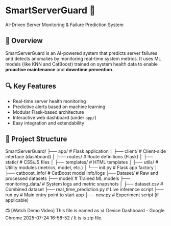 # SmartServerGuard 🚨  
AI-Driven Server Monitoring & Failure Prediction System

## 🧠 Overview
SmartServerGuard is an AI-powered system that predicts server failures and detects anomalies by monitoring real-time system metrics. It uses ML models (like KNN and CatBoost) trained on system health data to enable **proactive maintenance** and **downtime prevention**.

## 🔍 Key Features
- Real-time server health monitoring
- Predictive alerts based on machine learning
- Modular Flask-based architecture
- Interactive web dashboard (under `app/`)
- Easy integration and extendability

## 🧱 Project Structure

SmartServerGuard/
├── app/ # Flask application
│ ├── client/ # Client-side interface (dashboard)
│ ├── routes/ # Route definitions (Flask)
│ ├── static/ # CSS/JS files
│ ├── templates/ # HTML templates
│ ├── utils/ # Utility modules (metrics, model, etc.)
│ └── init.py # Flask app factory
│
├── catboost_info/ # CatBoost model info/logs
├── Dataset/ # Raw and processed datasets
├── model/ # Trained ML models
├── monitoring_data/ # System logs and metric snapshots
│
├── dataset.csv # Combined dataset
├── real_time_prediction.py # Live inference script
├── run.py # Main entry point to start app
├── new.py # Experiment script (if applicable)

📺 [Watch Demo Video]
This file  is named as 📊 Device Dashboard - Google Chrome 2025-07-24 16-58-52 / It is is zip file.
